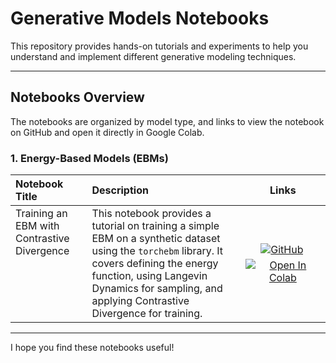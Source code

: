 # Generative Models Notebooks

This repository provides hands-on tutorials and experiments to help you understand and implement different generative modeling techniques.

---

## Notebooks Overview

The notebooks are organized by model type, and links to view the notebook on GitHub and open it directly in Google Colab.

### 1. Energy-Based Models (EBMs)

<table>
  <thead>
    <tr>
      <th style="text-align: left; padding-right: 15px;">Notebook Title</th>
      <th style="text-align: left; padding-right: 15px;">Description</th>
      <th style="text-align: center;">Links</th>
    </tr>
  </thead>
  <tbody>
    <tr>
      <td style="text-align: left; vertical-align: top;">Training an EBM with Contrastive Divergence</td>
      <td style="text-align: left; vertical-align: top;">This notebook provides a tutorial on training a simple EBM on a synthetic dataset using the <code>torchebm</code> library. It covers defining the energy function, using Langevin Dynamics for sampling, and applying Contrastive Divergence for training.</td>
      <td style="text-align: center; vertical-align: middle; min-width: 120px;">
        <a href="./notebooks/Training_EBM_Contrastive_Divergence.ipynb" target="_blank" rel="noopener noreferrer" title="View on GitHub" style="display: inline-block; margin-bottom: 5px;">
          <img src="https://img.shields.io/badge/GitHub-000000?style=for-the-badge&logo=github&logoColor=white" alt="GitHub"" style="vertical-align: middle; margin-right: 3px;"/>
        </a>
        <br>
        <a href="https://colab.research.google.com/drive/1NaSsYEcW6IQgYuOrtyT_Djk9uq7Z5Ir6?usp=sharing" target="_blank" rel="noopener noreferrer" title="Open in Colab">
            <img src="https://colab.research.google.com/assets/colab-badge.svg" alt="Open In Colab"/>
        </a>
      </td>
    </tr>
    <!-- 
    Example for adding another EBM notebook:
    <tr>
      <td style="text-align: left; vertical-align: top;">Another EBM Notebook Title</td>
      <td style="text-align: left; vertical-align: top;">Description for the other EBM notebook.</td>
      <td style="text-align: center; vertical-align: middle; min-width: 120px;">
        <a href="./notebooks/ANOTHER_EBM_NOTEBOOK_FILENAME.ipynb" target="_blank" rel="noopener noreferrer" title="View on GitHub" style="display: inline-block; margin-bottom: 5px;">
          <img src="https://github.githubassets.com/images/modules/logos_page/GitHub-Mark.png" alt="GitHub" width="28" height="28" style="vertical-align: middle; margin-right: 3px;"/> GitHub
        </a>
        <br>
        <a href="https://colab.research.google.com/github/<YOUR_GITHUB_USERNAME>/<YOUR_REPOSITORY_NAME>/blob/main/notebooks/ANOTHER_EBM_NOTEBOOK_FILENAME.ipynb" target="_blank" rel="noopener noreferrer" title="Open in Colab">
            <img src="https://colab.research.google.com/assets/colab-badge.svg" alt="Open In Colab"/>
        </a>
      </td>
    </tr>
    -->
  </tbody>
</table>

---

I hope you find these notebooks useful!
